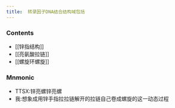 ```yaml
---
title:  转录因子DNA结合结构域包括
--- 
```


### Contents
- [[锌指结构]]
- [[亮氨酸拉链]]
- [[螺旋环螺旋]]
### Mnmonic
- TTSX:锌亮螺锌亮螺
- 我:想象成用锌手指拉拉链解开的拉链自己卷成螺旋的这一动态过程

